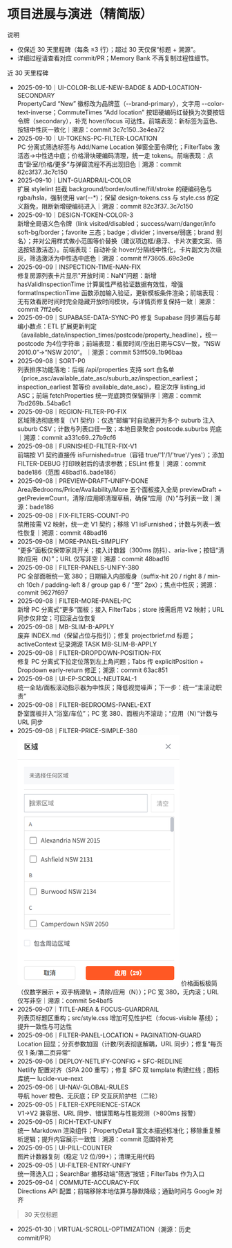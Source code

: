 # 项目进展与演进（精简版）

说明
- 仅保近 30 天里程碑（每条 ≤3 行）；超过 30 天仅保“标题 + 溯源”。
- 详细过程请查看对应 commit/PR；Memory Bank 不再复制过程性细节。

近 30 天里程碑
- 2025-09-10｜UI-COLOR-BLUE-NEW-BADGE & ADD-LOCATION-SECONDARY  
  PropertyCard “New” 徽标改为品牌蓝（--brand-primary），文字用 --color-text-inverse；CommuteTimes “Add location” 按钮硬编码红替换为次要按钮令牌（secondary），补充 hover/focus 可达性。前端表现：新标签为蓝色、按钮中性灰一致化｜溯源：commit 3c7c150..3e4ea72
- 2025-09-10｜UI-TOKENS-PC-FILTER-LOCATION  
  PC 分离式筛选标签与 Add/Name Location 弹窗全面令牌化；FilterTabs 激活态→中性选中底；价格滑块硬编码清理，统一走 tokens。前端表现：点击“卧室/价格/更多”与弹窗流程不再出现旧色｜溯源：commit 82c3f37..3c7c150
- 2025-09-10｜LINT-GUARDRAIL-COLOR  
  扩展 stylelint 拦截 background/border/outline/fill/stroke 的硬编码色与 rgba/hsla，强制使用 var(--*)；保留 design-tokens.css 与 style.css 的定义豁免，阻断新增硬编码进入｜溯源：commit 82c3f37..3c7c150
- 2025-09-10｜DESIGN-TOKEN-COLOR-3  
  新增全局语义色令牌（link visited/disabled；success/warn/danger/info soft-bg/border；favorite 三态；badge；divider；inverse/弱底；brand 别名）；并对公用样式做小范围等价替换（建议项边框/悬浮、卡片次要文案、筛选按钮激活态）。前端表现：自动补全 hover/分隔线中性化，卡片副文为次级灰，筛选激活为中性选中底色｜溯源：commit ff73605..69c3e0e
- 2025-09-09｜INSPECTION-TIME-NAN-FIX  
  修复房源列表卡片显示"开放时间：NaN"问题：新增 hasValidInspectionTime 计算属性严格验证数据有效性，增强 formatInspectionTime 函数添加输入验证，更新模板条件渲染；前端表现：无有效看房时间时完全隐藏开放时间模块，与详情页修复保持一致｜溯源：commit 7ff2e6c
- 2025-09-09｜SUPABASE-DATA-SYNC-P0
  修复 Supabase 同步滞后与邮编小数点：ETL 扩展更新判定（available_date/inspection_times/postcode/property_headline），统一 postcode 为4位字符串；前端表现：看房时间/空出日期与CSV一致，“NSW 2010.0”→“NSW 2010”。｜溯源：commit 53ff509..1b96baa
- 2025-09-08｜SORT-P0  
  列表排序功能落地：后端 /api/properties 支持 sort 白名单（price_asc/available_date_asc/suburb_az/inspection_earliest；inspection_earliest 暂等价 available_date_asc），稳定次序 listing_id ASC；前端 fetchProperties 统一兜底跨页保留排序｜溯源：commit 7bd269b..54ba6c1
- 2025-09-08｜REGION-FILTER-P0-FIX  
  区域筛选彻底修复（V1 契约）：仅选“邮编”时自动展开为多个 suburb 注入 suburb CSV；计数与列表口径一致；本地目录聚合 postcode.suburbs 兜底｜溯源：commit a331c69..27b9cf6
- 2025-09-08｜FURNISHED-FILTER-FIX-V1  
  前端按 V1 契约直接传 isFurnished=true（容错 true/'1'/1/'true'/'yes'）；添加 FILTER-DEBUG 打印映射后的请求参数；ESLint 修复｜溯源：commit bade186（范围 48bad16..bade186）
- 2025-09-08｜PREVIEW-DRAFT-UNIFY-DONE  
  Area/Bedrooms/Price/Availability/More 五个面板接入全局 previewDraft + getPreviewCount，清除/应用即清理草稿，确保“应用（N）”与列表一致｜溯源：bade186
- 2025-09-08｜FIX-FILTERS-COUNT-P0  
  禁用按需 V2 映射，统一走 V1 契约；移除 V1 isFurnished；计数与列表一致性恢复｜溯源：commit 48bad16
- 2025-09-08｜MORE-PANEL-SIMPLIFY  
  “更多”面板仅保带家具开关；接入计数器（300ms 防抖）、aria-live；按钮“清除/应用（N）”；URL 仅写非空｜溯源：commit 48bad16
- 2025-09-08｜FILTER-PANELS-UNIFY-380  
  PC 全部面板统一宽 380；日期输入内部瘦身（suffix-hit 20 / right 8 / min-ch 10ch / padding-left 8 / group gap 6 / “至” 2px）；焦点中性灰；溯源：commit 9627f697
- 2025-09-08｜FILTER-MORE-PANEL-PC  
  新增 PC 分离式“更多”面板；接入 FilterTabs；store 按需启用 V2 映射；URL 同步仅非空；可回滚占位恢复
- 2025-09-08｜MB-SLIM-B-APPLY  
  废弃 INDEX.md（保留占位与指引）；修复 projectbrief.md 标题；activeContext 记录溯源 TASK MB-SLIM-B-APPLY
- 2025-09-08｜FILTER-DROPDOWN-POSITION-FIX  
  修复 PC 分离式下拉定位落到左上角问题；Tabs 传 explicitPosition + Dropdown early-return 修正；溯源：commit 63ac851
- 2025-09-08｜UI-EP-SCROLL-NEUTRAL-1  
  统一全站/面板滚动指示器为中性灰；降低视觉噪声；下一步：统一“主滚动职责”
- 2025-09-08｜FILTER-BEDROOMS-PANEL-EXT  
  卧室面板并入“浴室/车位”；PC 宽 380、面板内不滚动；“应用（N）”计数与 URL 同步
- 2025-09-08｜FILTER-PRICE-SIMPLE-380  
![1757304441152](image/progress/1757304441152.png)  价格面板极简（仅数字展示 + 双手柄滑轨 + 清除/应用（N））；PC 宽 380，无内滚；URL 仅写非空｜溯源：commit 5e4baf5
- 2025-09-07｜TITLE-AREA & FOCUS-GUARDRAIL  
  列表页标题区重构；src/style.css 增加可见性护栏（:focus-visible 基线）；提升一致性与可达性
- 2025-09-06｜FILTER-PANEL-LOCATION + PAGINATION-GUARD  
  Location 回显；分页参数加固（计数/列表彻底解耦，URL 同步）；修复“每页仅 1 条/第二页异常”
- 2025-09-06｜DEPLOY-NETLIFY-CONFIG + SFC-REDLINE  
  Netlify 配置对齐（SPA 200 重写）；修复 SFC 双 template 构建红线；图标库统一 lucide-vue-next
- 2025-09-06｜UI-NAV-GLOBAL-RULES  
  导航 hover 橙色、无灰底；EP 交互灰阶护栏（二轮）
- 2025-09-05｜FILTER-EXPERIENCE-STACK  
  V1→V2 兼容层、URL 同步、错误策略与性能观测（>800ms 报警）
- 2025-09-05｜RICH-TEXT-UNIFY  
  统一 Markdown 渲染组件；PropertyDetail 富文本描述标准化；移除重复解析逻辑；提升内容展示一致性｜溯源：commit 范围待补充
- 2025-09-05｜UI-PILL-COUNTER  
  图片计数器复刻（稳定 1/2 位/99+）；清理无用代码
- 2025-09-05｜UI-FILTER-ENTRY-UNIFY  
  统一筛选入口；SearchBar 撤移动端“筛选”按钮；FilterTabs 作为入口
- 2025-09-04｜COMMUTE-ACCURACY-FIX  
  Directions API 配置；前端移除本地估算与静默降级；通勤时间与 Google 对齐

> 30 天仅标题
- 2025-01-30｜VIRTUAL-SCROLL-OPTIMIZATION（溯源：历史 commit/PR）
